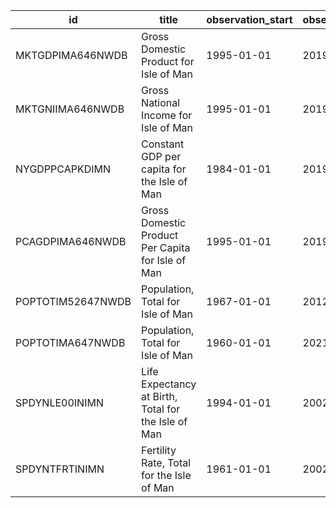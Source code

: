 | id                | title                                               | observation_start   | observation_end   |
|-------------------|-----------------------------------------------------|---------------------|-------------------|
| MKTGDPIMA646NWDB  | Gross Domestic Product for Isle of Man              | 1995-01-01          | 2019-01-01        |
| MKTGNIIMA646NWDB  | Gross National Income for Isle of Man               | 1995-01-01          | 2019-01-01        |
| NYGDPPCAPKDIMN    | Constant GDP per capita for the Isle of Man         | 1984-01-01          | 2019-01-01        |
| PCAGDPIMA646NWDB  | Gross Domestic Product Per Capita for Isle of Man   | 1995-01-01          | 2019-01-01        |
| POPTOTIM52647NWDB | Population, Total for Isle of Man                   | 1967-01-01          | 2012-01-01        |
| POPTOTIMA647NWDB  | Population, Total for Isle of Man                   | 1960-01-01          | 2021-01-01        |
| SPDYNLE00INIMN    | Life Expectancy at Birth, Total for the Isle of Man | 1994-01-01          | 2002-01-01        |
| SPDYNTFRTINIMN    | Fertility Rate, Total for the Isle of Man           | 1961-01-01          | 2002-01-01        |